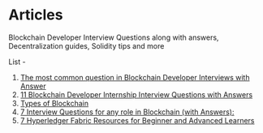 # Articles
Blockchain Developer Interview Questions along with answers, Decentralization guides, Solidity tips and more

List -

1. [The most common question in Blockchain Developer Interviews with Answer](https://www.linkedin.com/feed/update/urn:li:activity:6977891904763887616/)
2. [11 Blockchain Developer Internship Interview Questions with Answers](https://www.linkedin.com/feed/update/urn:li:activity:6902123037425295360/)
3. [Types of Blockchain](https://www.linkedin.com/posts/pankaj-jagtap_28daysofweb3-blockchaintechnology-web3-activity-6894316534710579200-P9zc/?utm_source=linkedin_share&utm_medium=member_desktop_web)
4. [7 Interview Questions for any role in Blockchain (with Answers):](https://www.linkedin.com/feed/update/urn:li:activity:6980791984609267712/)
5. [7 Hyperledger Fabric Resources for Beginner and Advanced Learners](https://www.linkedin.com/posts/pankaj-jagtap_hyperledgerfabric-resourcesharing-blockchaintechnology-activity-7018860983146164224-mHMu?utm_source=share&utm_medium=member_desktop)
